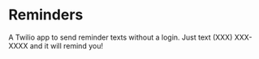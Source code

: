 Reminders
==============

A Twilio app to send reminder texts without a login. Just text (XXX) XXX-XXXX and it will remind you!